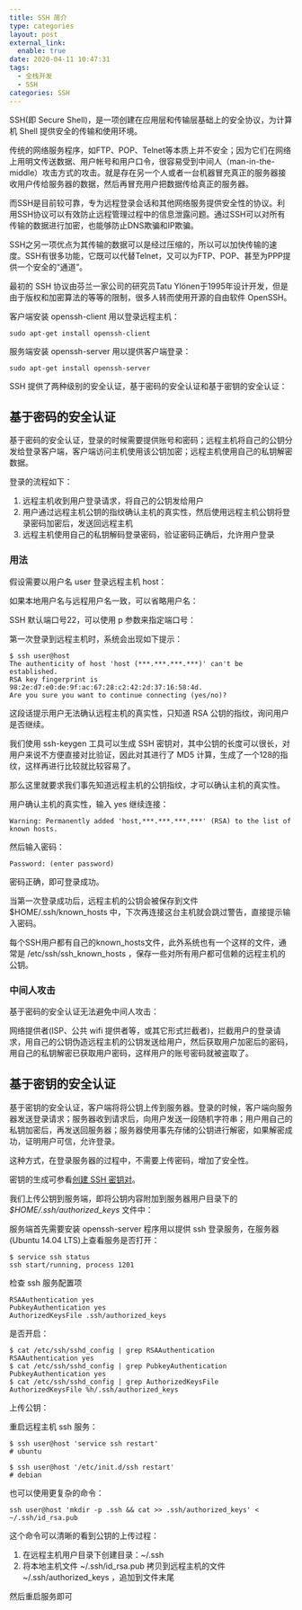 ```yaml
---
title: SSH 简介
type: categories
layout: post
external_link:
  enable: true
date: 2020-04-11 10:47:31
tags:
  - 全栈开发
  - SSH
categories: SSH
---
```


SSH(即 Secure Shell)，是一项创建在应用层和传输层基础上的安全协议，为计算机 Shell 提供安全的传输和使用环境。

传统的网络服务程序，如FTP、POP、Telnet等本质上并不安全；因为它们在网络上用明文传送数据、用户帐号和用户口令，很容易受到中间人（man-in-the-middle）攻击方式的攻击。就是存在另一个人或者一台机器冒充真正的服务器接收用户传给服务器的数据，然后再冒充用户把数据传给真正的服务器。

而SSH是目前较可靠，专为远程登录会话和其他网络服务提供安全性的协议。利用SSH协议可以有效防止远程管理过程中的信息泄露问题。通过SSH可以对所有传输的数据进行加密，也能够防止DNS欺骗和IP欺骗。

SSH之另一项优点为其传输的数据可以是经过压缩的，所以可以加快传输的速度。SSH有很多功能，它既可以代替Telnet，又可以为FTP、POP、甚至为PPP提供一个安全的“通道”。

最初的 SSH 协议由芬兰一家公司的研究员Tatu Ylönen于1995年设计开发，但是由于版权和加密算法的等等的限制，很多人转而使用开源的自由软件 OpenSSH。
<!-- more -->
客户端安装 openssh-client 用以登录远程主机：

```
sudo apt-get install openssh-client

```

服务端安装 openssh-server 用以提供客户端登录：

```
sudo apt-get install openssh-server

```

SSH 提供了两种级别的安全认证，基于密码的安全认证和基于密钥的安全认证：

基于密码的安全认证
---------

基于密码的安全认证，登录的时候需要提供账号和密码；远程主机将自己的公钥分发给登录客户端，客户端访问主机使用该公钥加密；远程主机使用自己的私钥解密数据。

登录的流程如下：

1. 远程主机收到用户登录请求，将自己的公钥发给用户
2. 用户通过远程主机公钥的指纹确认主机的真实性，然后使用远程主机公钥将登录密码加密后，发送回远程主机
3. 远程主机使用自己的私钥解码登录密码，验证密码正确后，允许用户登录

### 用法

假设需要以用户名 user 登录远程主机 host：

如果本地用户名与远程用户名一致，可以省略用户名：

SSH 默认端口号22，可以使用 p 参数来指定端口号：

第一次登录到远程主机时，系统会出现如下提示：

```
$ ssh user@host
The authenticity of host 'host (***.***.***.***)' can't be established.
RSA key fingerprint is 98:2e:d7:e0:de:9f:ac:67:28:c2:42:2d:37:16:58:4d.
Are you sure you want to continue connecting (yes/no)?

```

这段话提示用户无法确认远程主机的真实性，只知道 RSA 公钥的指纹，询问用户是否继续。

我们使用 ssh-keygen 工具可以生成 SSH 密钥对，其中公钥的长度可以很长，对用户来说不方便直接对比验证，因此对其进行了 MD5 计算，生成了一个128的指纹，这样再进行比较就比较容易了。

那么这里就要求我们事先知道远程主机的公钥指纹，才可以确认主机的真实性。

用户确认主机的真实性，输入 yes 继续连接：

```
Warning: Permanently added 'host,***.***.***.***' (RSA) to the list of known hosts.

```

然后输入密码：

```
Password: (enter password)

```

密码正确，即可登录成功。

当第一次登录成功后，远程主机的公钥会被保存到文件 $HOME/.ssh/known_hosts 中，下次再连接这台主机就会跳过警告，直接提示输入密码。

每个SSH用户都有自己的known\_hosts文件，此外系统也有一个这样的文件，通常是 /etc/ssh/ssh\_known_hosts ，保存一些对所有用户都可信赖的远程主机的公钥。

### 中间人攻击

基于密码的安全认证无法避免中间人攻击：

网络提供者(ISP、公共 wifi 提供者等，或其它形式拦截者)，拦截用户的登录请求，用自己的公钥伪造远程主机的公钥发送给用户，然后获取用户加密后的密码，用自己的私钥解密已获取用户密码，这样用户的账号密码就被盗取了。

基于密钥的安全认证
---------

基于密钥的安全认证，客户端将将公钥上传到服务器。登录的时候，客户端向服务器发送登录请求；服务器收到请求后，向用户发送一段随机字符串；用户用自己的私钥加密后，再发送回服务器；服务器使用事先存储的公钥进行解密，如果解密成功，证明用户可信，允许登录。

这种方式，在登录服务器的过程中，不需要上传密码，增加了安全性。

密钥的生成可参看[创建 SSH 密钥对](https://daemon369.github.io/ssh/2015/03/08/generating-ssh-keys "创建 SSH 密钥对")。

我们上传公钥到服务端，即将公钥内容附加到服务器用户目录下的 _$HOME/.ssh/authorized_keys_ 文件中：

服务端首先需要安装 openssh-server 程序用以提供 ssh 登录服务，在服务器(Ubuntu 14.04 LTS)上查看服务是否打开：

```
$ service ssh status
ssh start/running, process 1201

```

检查 ssh 服务配置项

```
RSAAuthentication yes
PubkeyAuthentication yes
AuthorizedKeysFile .ssh/authorized_keys

```

是否开启：

```
$ cat /etc/ssh/sshd_config | grep RSAAuthentication
RSAAuthentication yes
$ cat /etc/ssh/sshd_config | grep PubkeyAuthentication
PubkeyAuthentication yes
$ cat /etc/ssh/sshd_config | grep AuthorizedKeysFile
AuthorizedKeysFile %h/.ssh/authorized_keys

```

上传公钥：

重启远程主机 ssh 服务：

```
$ ssh user@host 'service ssh restart'
# ubuntu

$ ssh user@host '/etc/init.d/ssh restart'
# debian

```

也可以使用更复杂的命令：

```
ssh user@host 'mkdir -p .ssh && cat >> .ssh/authorized_keys' < ~/.ssh/id_rsa.pub

```

这个命令可以清晰的看到公钥的上传过程：

1. 在远程主机用户目录下创建目录：~/.ssh
2. 将本地主机文件 ~/.ssh/id\_rsa.pub 拷贝到远程主机的文件 ~/.ssh/authorized\_keys ，追加到文件末尾

然后重启服务即可
